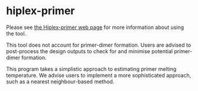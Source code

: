 hiplex-primer
=============

Please see [the Hiplex-primer web page](http://bjpop.github.io/hiplex-primer/) for more information about using the tool.

This tool does not account for primer-dimer formation. Users are advised to post-process the design outputs to check for and minimise potential primer-dimer formation.

This program takes a simplistic approach to estimating primer melting temperature. We advise users to implement a more sophisticated approach, such as a nearest neighbour-based method.
